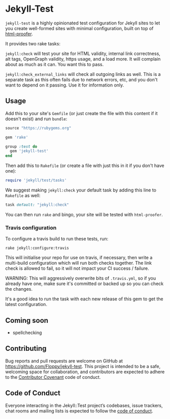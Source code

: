 # Jekyll-Test

`jekyll-test` is a highly opinionated test configuration for Jekyll sites to let you create well-formed sites with minimal configuration, built on top of [html-proofer](https://github.com/gjtorikian/html-proofer).

It provides two rake tasks:

`jekyll:check` will test your site for HTML validity, internal link correctness, alt tags, OpenGraph validity, https usage, and a load more. It will complain about as much as it can. You want this to pass.

`jekyll:check_external_links` will check all outgoing links as well. This is a separate task as this often fails due to network errors, etc, and you don't want to depend on it passing. Use it for information only.

## Usage

Add this to your site's `Gemfile` (or just create the file with this content if it doesn't exist) and run `bundle`:

```ruby
source "https://rubygems.org"

gem 'rake'

group :test do
  gem 'jekyll-test'
end
```

Then add this to `Rakefile` (or create a file with just this in it if you don't have one):

```ruby
require 'jekyll/test/tasks'
```

We suggest making `jekyll:check` your default task by adding this line to `Rakefile` as well:

```rake
task default: "jekyll:check"
```

You can then run `rake` and bingo, your site will be tested with `html-proofer`.

### Travis configuration

To configure a travis build to run these tests, run:

```
rake jekyll:configure:travis
```

This will initialise your repo for use on travis, if necessary, then write a multi-build configuration which will run both checks together. The link check is allowed to fail, so it will not impact your CI success / failure.

WARNING: This will aggressively overwrite bits of `.travis.yml`, so if you already have one, make sure it's committed or backed up so you can check the changes.

It's a good idea to run the task with each new release of this gem to get the latest configuration.

## Coming soon

* spellchecking

## Contributing

Bug reports and pull requests are welcome on GitHub at https://github.com/Floppy/jekyll-test. This project is intended to be a safe, welcoming space for collaboration, and contributors are expected to adhere to the [Contributor Covenant](http://contributor-covenant.org) code of conduct.

## Code of Conduct

Everyone interacting in the Jekyll::Test project’s codebases, issue trackers, chat rooms and mailing lists is expected to follow the [code of conduct](https://github.com/[USERNAME]/jekyll-test/blob/master/CODE_OF_CONDUCT.md).
